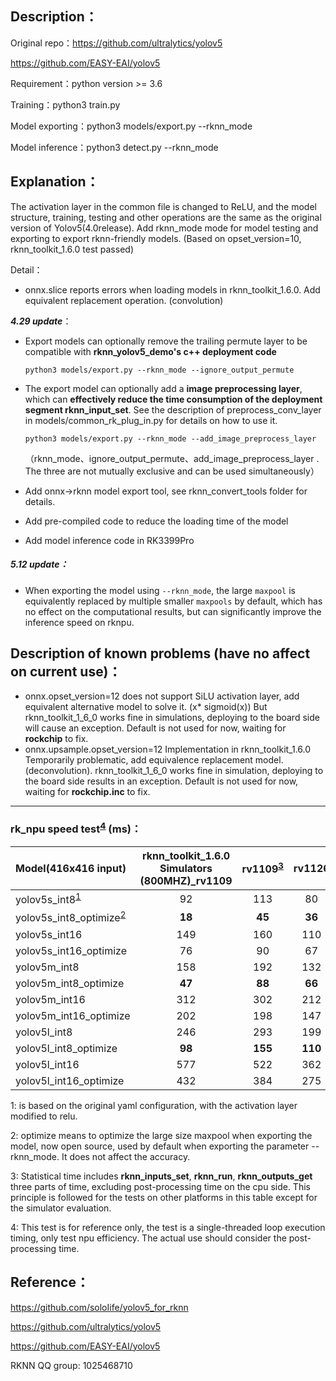 ## Description：

Original repo：https://github.com/ultralytics/yolov5

https://github.com/EASY-EAI/yolov5

Requirement：python version >= 3.6

Training：python3 train.py

Model exporting：python3 models/export.py --rknn_mode

Model inference：python3 detect.py --rknn_mode



## Explanation：

The activation layer in the common file is changed to ReLU, and the model structure, training, testing and other operations are the same as the original version of Yolov5(4.0release). Add rknn_mode mode for model testing and exporting to export rknn-friendly models. (Based on opset_version=10, rknn_toolkit_1.6.0 test passed)

Detail：

- onnx.slice reports errors when loading models in rknn_toolkit_1.6.0. Add equivalent replacement operation. (convolution)



***4.29 update***：

- Export models can optionally remove the trailing permute layer to be compatible with **rknn_yolov5_demo's c++ deployment code**

  `python3 models/export.py --rknn_mode --ignore_output_permute`

- The export model can optionally add a **image preprocessing layer**, which can **effectively reduce the time consumption of the deployment segment rknn_input_set**. See the description of preprocess_conv_layer in models/common_rk_plug_in.py for details on how to use it.

  `python3 models/export.py --rknn_mode --add_image_preprocess_layer`

  （rknn_mode、ignore_output_permute、add_image_preprocess_layer . The three are not mutually exclusive and can be used simultaneously）

- Add onnx->rknn model export tool, see rknn_convert_tools folder for details.

- Add pre-compiled code to reduce the loading time of the model

- Add model inference code in RK3399Pro

##### *5.12 update*：

- When exporting the model using `--rknn_mode`, the large `maxpool` is equivalently replaced by multiple smaller `maxpools` by default, which has no effect on the computational results, but can significantly improve the inference speed on rknpu.



## Description of known problems (have no affect on current use)：

- onnx.opset_version=12 does not support SiLU activation layer, add equivalent alternative model to solve it. (x* sigmoid(x)) But rknn_toolkit_1_6_0 works fine in simulations, deploying to the board side will cause an exception. Default is not used for now, waiting for **rockchip** to fix.
-  onnx.upsample.opset_version=12 Implementation in rknn_toolkit_1.6.0 Temporarily problematic, add equivalence replacement model. (deconvolution). rknn_toolkit_1_6_0 works fine in simulation, deploying to the board side results in an exception. Default is not used for now, waiting for **rockchip.inc** to fix.



------

### rk_npu speed test<sup>[4](#脚注4)</sup> (ms)：

| Model(416x416 input) | rknn_toolkit_1.6.0 Simulators (800MHZ)_rv1109 | rv1109<sup>[3](#脚注3)</sup> | rv1126  | rv1126(Model pre-compiling) | rknn_toolkit_1.6.0 Simulators (800MHZ)_rk1808 | rk1808 | rk1808(Model pre-compiling) |
| :---------------------- | :-----------------------------------------: | :-------: | :-----: | :----------------: | :-----------------------------------------: | :----: | :----------------: |
| yolov5s_int8<sup>[1](#脚注1)</sup> |                     92                      |    113    |   80    |         77         |                     89                      |   83   |         81         |
| yolov5s_int8_optimize<sup>[2](#脚注2)</sup> |                   **18**                    |  **45**   | **36**  |       **33**       |                   **15**                    | **30** |       **29**       |
| yolov5s_int16           |                     149                     |    160    |   110   |        108         |                     106                     |  178   |        174         |
| yolov5s_int16_optimize  |                     76                      |    90     |   67    |         64         |                     32                      |  126   |        122         |
| yolov5m_int8            |                     158                     |    192    |   132   |        120         |                     144                     |  132   |        123         |
| yolov5m_int8_optimize   |                   **47**                    |  **88**   | **66**  |       **55**       |                   **33**                    | **54** |       **45**       |
| yolov5m_int16           |                     312                     |    302    |   212   |        202         |                     187                     |  432   |        418         |
| yolov5m_int16_optimize  |                     202                     |    198    |   147   |        137         |                     76                      |  354   |        344         |
| yolov5l_int8            |                     246                     |    293    |   199   |                    |                     214                     |  192   |                    |
| yolov5l_int8_optimize   |                   **98**                    |  **155**  | **110** |                    |                   **66**                    | **88** |                    |
| yolov5l_int16           |                     577                     |    522    |   362   |                    |                     301                     |  697   |                    |
| yolov5l_int16_optimize  |                     432                     |    384    |   275   |                    |                     154                     |  592   |                    |

<a name="脚注1">1</a>: is based on the original yaml configuration, with the activation layer modified to relu.

<a name="脚注2">2</a>: optimize means to optimize the large size maxpool when exporting the model, now open source, used by default when exporting the parameter --rknn_mode. It does not affect the accuracy.

<a name="脚注3">3</a>: Statistical time includes **rknn_inputs_set**, **rknn_run**, **rknn_outputs_get** three parts of time, excluding post-processing time on the cpu side. This principle is followed for the tests on other platforms in this table except for the simulator evaluation.

<a name="脚注4">4</a>: This test is for reference only, the test is a single-threaded loop execution timing, only test npu efficiency. The actual use should consider the post-processing time.






## Reference：

https://github.com/soloIife/yolov5_for_rknn

https://github.com/ultralytics/yolov5

https://github.com/EASY-EAI/yolov5

RKNN QQ group:  1025468710





